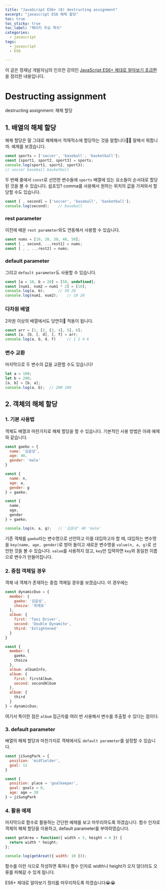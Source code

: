 ```yaml
---
title: "JavaScript ES6+ (8) destructing assignment"
excerpt: "javascript ES6 해체 할당"
toc: true
toc_sticky: true
toc_label: "페이지 주요 목차"
categories:
  - javascript
tags:
  - javascript
  - ES6

---
```


이 글은 정재남 개발자님의 인프런 강의인 <a href="https://www.inflearn.com/course/ecmascript-6-flow" target="_blank">JavaScript ES6+ 제대로 알아보기 초급편</a>을 정리한 내용입니다.



# Destructing assignment

destructing assignment: 해체 할당
## 1. 배열의 해체 할당

해체 할당은 말 그대로 해체해서 적재적소에 할당하는 것을 말합니다🤣🤣
말해서 뭐합니까. 예제를 보겠습니다.

```javascript
const sports = ['soccer', 'baseball', 'basketball'];
const [sport1, sport2, sport3] = sports;
console.log(sport1, sport2, sport3);
// soccer baseball basketball
```
두 번째 줄에서 `const`로 선언한 변수들에 `sports` 배열에 있는 요소들이 순서대로 할당된 것을 볼 수 있습니다. 쉽죠잉?
comma를 사용해서 원하는 위치의 값을 가져와서 할당할 수도 있습니다.
```javascript
const [ , second] = ['soccer', 'baseball', 'basketball'];
console.log(second);	// baseball
```
### rest parameter
이전에 배운 `rest parameter`와도 연동해서 사용할 수 있습니다.
```javascript
const nums = [10, 20, 30, 40, 50];
const [ , second, ...rest1] = nums;
const [ , , ...rest2] = nums;
```
### default parameter
그리고 `default parameter`도 사용할 수 있습니다.
```javascript
const [a = 10, b = 20] = [50, undefined];
const [num1, num2 = num1 * 2] = [10];
console.log(a, b);		// 50 20
console.log(num1, num2);	// 10 20
```
### 다차원 배열
2차원 이상의 배열에서도 당연히🥕 적용이 됩니다.
```javascript
const arr = [1, [2, [3, 4], 5], 6];
const [a, [b, [, d], ], f] = arr;
console.log(a, b, d, f) 	// 1 2 4 6
```
### 변수 교환
마지막으로 두 변수의 값을 교환할 수도 있습니다!
```javascript
let a = 100;
let b = 200;
[a, b] = [b, a];
console.log(a, b);	// 200 100
```

## 2. 객체의 해체 할당
### 1. 기본 사용법
객체도 배열과 마찬가지로 해체 할당을 할 수 있습니다. 기본적인 사용 방법은 아래 예제와 같습니다.
```javascript
const gaeko = {
  name: '김윤성',
  age: 40,
  gender: 'male'
}

const {
  name: n,
  age: a,
  gender: g
} = gaeko;

const {
  name,
  age,
  gender
} = gaeko;

console.log(n, a, g);	// '김윤성' 40 'male'
```
 기존 객체를 `gaeko`라는 변수명으로 선언하고 이를 대입하고자 할 때, 대입하는 변수명을 `key(name, age, gender)`로 받아 들이고 새로운 변수명을 `value(n, a, g)`로 선언한 것을 볼 수 있습니다. `value`를 사용하지 않고, `key`만 입력하면 `key`와 동일한 이름으로 변수가 만들어집니다.

### 2. 중첩 객체일 경우
객체 내 객체가 존재하는 중첩 객체일 경우를 보겠습니다. 이 경우에는 
```javascript
const dynamicDuo = {
  member: {
    gaeko: '김윤성',
    choiza: '최재호'
  },
  album: {
    first: 'Taxi Driver',
    second: 'Double Dynamite',
    third: 'Enlightened'
  }
}

const {
  member: {
    gaeko,
    choiza
  },
  album: albumInfo,
  album: {
    first: firstAlbum,
    second: secondAlbum
  },
  album: {
    third
  }
} = dynamicDuo;
```
여기서 특이한 점은 `album` 접근자를 여러 번 사용해서 변수를 추출할 수 있다는 점이다.

### 3. default parameter
배열의 해체 할당과 마찬가지로 객체에서도 `default parameter`를 설정할 수 있습니다.
```javascript
const jiSungPark = {
  position: 'midfielder',
  goal: 12
}

const {
  position: place = 'goalkeeper',
  goal: goals = 0,
  age: age = 20
} = jiSungPark
```

### 4. 활용 예제
마지막으로 함수로 활용하는 간단한 예제를 보고 마무리하도록 하겠습니다. 함수 인자로 객체의 해체 할당을 이용하고, default parameter를 부여하였습니다.
```javascript
const getArea = function({ width = 5, height = 4 }) {
  return width * height;
};

console.log(getAreat({ width: 10 }));
```
함수를 이런 식으로 작성하면 혹여나 함수 인자로 width나 height가 오지 않더라도 오류를 피해갈 수 있게 됩니다.

ES6+ 제대로 알아보기 정리를 마무리하도록 하겠습니다😭😭